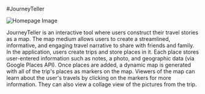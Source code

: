 #JourneyTeller

![](https://github.com/kellyoung/itinerary-mapper/blob/master/readme-pics/homepage.png?raw=true "Homepage Image")

JourneyTeller is an interactive tool where users construct their travel stories as a map. The map medium allows users to create a streamlined, informative, and engaging travel narrative to share with friends and family. In the application, users create trips and store places in it. Each place stores user-entered information such as notes, a photo, and geographic data (via Google Places API). Once places are added, a dynamic map is generated with all of the trip's places as markers on the map. Viewers of the map can learn about the user's travels by clicking on the markers for more information. They can also view a collage view of the pictures from the trip.